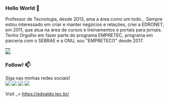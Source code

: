 ### Hello World 👋

Professor de Tecnologia, desde 2013, ama a área como um todo...
Sempre estou interessado em criar e manter negócios e relações, criei a EDRONET, em 2011, que atua na área de cursos e treinamentos e portais para jornais.
Tenho Orgulho em fazer parte do programa EMPRETEC, programa em parceria com o SEBRAE e a ONU, sou "EMPRETECO" desde 2017.

   <table><tr>
      <td style="padding: 0; width=50%"><img src="https://github-readme-stats.vercel.app/api/top-langs/?username=profedvaldo&show_icons=true&bg_color=24273a&text_color=cad3f5&icon_color=c6a0f6&title_color=8bd5ca&count_private=false&hide_border=true&hide_title=true" /></td></tr></table>  

### Follow! 📫

Siga nas minhas redes sociais!
<br>
<a href="https://www.linkedin.com/in/edvaldo-rodrigues/"><img src="https://img.shields.io/badge/linkedin-%230077B5.svg?style=for-the-badge&logo=linkedin&logoColor=white" /></a>
<a href="https://twitter.com/edvaldoaero/"><img src="https://img.shields.io/badge/Twitter-%231DA1F2.svg?style=for-the-badge&logo=Twitter&logoColor=white" /></a>
<a href="https://www.facebook.com/edvaldoaero/"><img src="https://img.shields.io/badge/Facebook-%231877F2.svg?style=for-the-badge&logo=Facebook&logoColor=white" /></a>
<a href="https://www.instagram.com/edvaldo.tec.br/"><img src="https://img.shields.io/badge/Instagram-%23E4405F.svg?style=for-the-badge&logo=Instagram&logoColor=white" /></a>

Visit _> https://edvaldo.tec.br/


<!--
**profedvaldo/profedvaldo** is a ✨ _special_ ✨ repository because its `README.md` (this file) appears on your GitHub profile.

Here are some ideas to get you started:

- 🔭 I’m currently working on ...
- 🌱 I’m currently learning ...
- 👯 I’m looking to collaborate on ...
- 🤔 I’m looking for help with ...
- 💬 Ask me about ...
- 📫 How to reach me: ...
- 😄 Pronouns: ...
- ⚡ Fun fact: ...
-->
